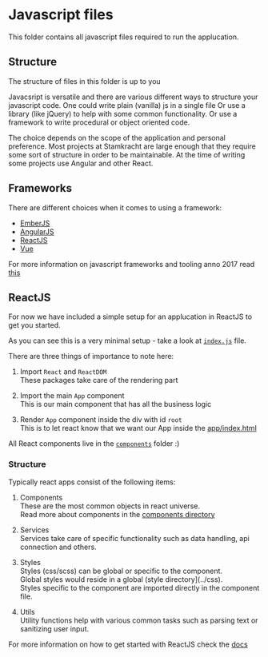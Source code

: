 # Javascript files

This folder contains all javascript files required to run the applucation.

## Structure

The structure of files in this folder is up to you

Javacsript is versatile and there are various different ways to structure your javascript code.
One could write plain (vanilla) js in a single file
Or use a library (like jQuery) to help with some common functionality.
Or use a framework to write procedural or object oriented code.

The choice depends on the scope of the application and personal preference.
Most projects at Stamkracht are large enough that they require some sort of structure in order to be maintainable.
At the time of writing some projects use Angular and other React.

## Frameworks

There are different choices when it comes to using a framework:

- [EmberJS](https://www.emberjs.com/)
- [AngularJS](https://angular.io/)
- [ReactJS](https://reactjs.org/)
- [Vue](https://vuejs.org/)

For more information on javascript frameworks and tooling anno 2017 read [this](https://medium.com/javascript-scene/top-javascript-frameworks-topics-to-learn-in-2017-700a397b711)

## ReactJS

For now we have included a simple setup for an applucation in ReactJS to get you started.

As you can see this is a very minimal setup - take a look at [`index.js`](./index.js) file.

There are three things of importance to note here:

1. Import `React` and `ReactDOM`  
    These packages take care of the rendering part

2. Import the main `App` component  
    This is our main component that has all the business logic

3. Render `App` component inside the div with id `root`  
    This is to let react know that we want our App inside the [app/index.html](../../index.html)

All React components live in the [`components`](./components) folder :)

### Structure

Typically react apps consist of the following items:

1. Components  
    These are the most common objects in react universe.  
    Read more about components in the [components directory](./components)  

2. Services  
    Services take care of specific functionality such as data handling, api connection and others.  

3. Styles  
    Styles (css/scss) can be global or specific to the component.  
    Global styles would reside in a global (style directory](../css).  
    Styles specific to the component are imported directly in the component file.  

4. Utils  
    Utility functions help with various common tasks such as parsing text or sanitizing user input.  

For more information on how to get started with ReactJS check the [docs](https://reactjs.org/docs/hello-world.html)